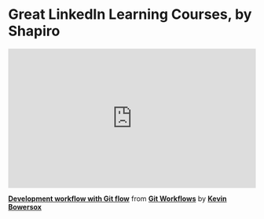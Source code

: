 <h1>Great LinkedIn Learning Courses, by Shapiro</h1>

<div style="position:relative;height:0;padding-bottom:56.25%"><iframe width="640" height="360" src="https://www.linkedin.com/learning/embed/git-workflows/development-workflow-with-git-flow?autoplay=false&claim=AQHsTTBtNubRDQAAAYHJwhgzG-0Rw1Ag6Gvwle9r_NE7z2ggIRHi3HRAdb35qb-687GsgVs3tJFTtZDcf5dSkAbvzldJUESUFA-h_mC-UxNtzvreTeg8EjleGwXxqBJ-3dUuY8oTwbuj8uYYicdNh35YlJwcJ1iFePM8n3zBIHzChv70TsCWYSBUA1WCxbYblScnv2a1h6grGwN6P80IawU7gUlz7QxFFEJq2AZnlybbJ9bZrKhT9-xfF2fYXYRphRu_A9sePgGolMc-uVaKr_GuPLMn33PM7IvGGXjkvnqpwYmZpPUjCmPZVj9pOK2TmfbYv7P9zt4-sOBV0QEMwHCQBydJkrmA0E830rbLm88IvdWuVJtkkS8MzHP9b96E5fpZFrWMRM2Ui320J4zEJp54zoOGuiZ1djwKrXobP-XZiqlcwJKuJM5Jqcoxd02UH74qZR1BvJc65Nt6cXyQzfn9x14Ehe3bYbHsxIpt_I5abUTFDNThn9ufp5MKOhujjjVqkhukzZsvotxcQjEWuNWLk_-twFnRsLf0STZFcid4o8wHdB1dvwqGjsEGZBEoU_YKZY0BwkFdxRhV3kWLLfFWAX9Os-2Mt_4oaiK10E_w89204T4ZGVlyYNGE5ezMEU3iMwBVbiiMXkvORQogyiIKifXSxp5GwQlnvXS0j94gfolyGVoBw8fFXbYMuVHLJOMSLeoUIasMMpiYWgaX65Cbmdo8d6WR2HshGi7PwQLFEh3yQlJFPJ6QeLavfIZps4RMdAVpjNFmXCRqSjvjTQ2j8bkErPteO6P4GnhIRWBA2zByTUmEjQMkldujy0qnUFy6D3uv52rGocGjcaFdNLc3XPDu_7tGn7cO1x3Szolsgdm679ScIloGjRd_PTQFMpGGqtd5n10NwjCIyeGhuMKPUhqFikAT41cnSc4JEUj74FNRKBuvMqQuxEQTSTJZjC4sg0obDM-tr911YBcyONeUqu-naYfeEp1Md5zRcTJpmYY5h7SaI2PTUWgXtl3rAmoYI7vUudlbcgUOtFv7CGgUlB7ZuqrFF3lViwtENIxwqNguxNZl_CE1Z_BAqyH1tELfAGGyHcwfDSM64htA_GZetLABZ726LDIuacH_OkVwAZKe_oCGiHO2GZnF9I6lYnbpxDSIK2T3U7wTNwLCtiiX1-f0-HgRZw4WLYW4J-wsYDrEuac&lipi=urn%3Ali%3Apage%3Ad_learning_content%3BgvYyPnWZSZiAAbWdCLU%2F%2FA%3D%3D&licu" mozallowfullscreen="true" webkitallowfullscreen="true" allowfullscreen="true" frameborder="0" style="position:absolute;width:100%;height:100%;left:0"></iframe></div><p><strong><a href="https://www.linkedin.com/learning/git-workflows/development-workflow-with-git-flow?trk=embed_lil">Development workflow with Git flow</a></strong> from <strong><a href="https://www.linkedin.com/learning/git-workflows?trk=embed_lil">Git Workflows</a></strong> by <strong><a href="https://www.linkedin.com/learning/instructors/kevin-bowersox?trk=embed_lil">Kevin Bowersox</a></strong></p>
